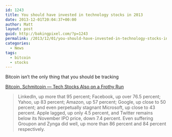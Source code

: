 ```yaml
---
id: 1243
title: You should have invested in technology stocks in 2013
date: 2013-12-01T20:04:37+00:00
author: Matt
layout: post
guid: http://bakingpixel.com/?p=1243
permalink: /2013/12/01/you-should-have-invested-in-technology-stocks-in-2013/
categories:
  - News
tags:
  - bitcoin
  - stocks
---
```

Bitcoin isn&#8217;t the only thing that you should be tracking

[Bitcoin, Schmitcoin — Tech Stocks Also on a Frothy Run](http://allthingsd.com/20131129/bitcoin-schmitcoin-tech-stocks-also-on-a-frothy-run/)

> LinkedIn, up more that 95 percent; Facebook, up over 76.5 percent; Yahoo, up 83 percent; Amazon, up 57 percent; Google, up close to 50 percent; and even perpetually stagnant Microsoft, up close to 43 percent. Apple lagged, up only 4.5 percent, and Twitter remains below its November IPO price, down 7.4 percent. Even suffering Groupon and Zynga did well, up more than 86 percent and 84 percent respectively.